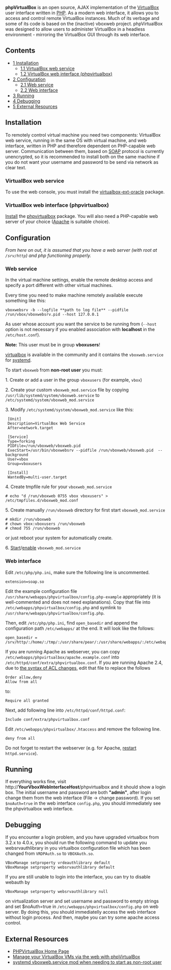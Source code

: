 **phpVirtualBox** is an open source, AJAX implementation of the [VirtualBox](/index.php/VirtualBox "VirtualBox") user interface written in [PHP](/index.php/PHP "PHP"). As a modern web interface, it allows you to access and control remote VirtualBox instances. Much of its verbage and some of its code is based on the (inactive) vboxweb project. phpVirtualBox was designed to allow users to administer VirtualBox in a headless environment - mirroring the VirtualBox GUI through its web interface.

## Contents

*   [1 Installation](#Installation)
    *   [1.1 VirtualBox web service](#VirtualBox_web_service)
    *   [1.2 VirtualBox web interface (phpvirtualbox)](#VirtualBox_web_interface_.28phpvirtualbox.29)
*   [2 Configuration](#Configuration)
    *   [2.1 Web service](#Web_service)
    *   [2.2 Web interface](#Web_interface)
*   [3 Running](#Running)
*   [4 Debugging](#Debugging)
*   [5 External Resources](#External_Resources)

## Installation

To remotely control virtual machine you need two components: VirtualBox web service, running in the same OS with virtual machine, and web interface, written in PHP and therefore dependent on PHP-capable web server. Communication between them, based on [SOAP](https://en.wikipedia.org/wiki/SOAP "wikipedia:SOAP") protocol is currently unencrypted, so it is recommended to install both on the same machine if you do not want your username and password to be send via network as clear text.

### VirtualBox web service

To use the web console, you must install the [virtualbox-ext-oracle](https://aur.archlinux.org/packages/virtualbox-ext-oracle/) package.

### VirtualBox web interface (phpvirtualbox)

[Install](/index.php/Install "Install") the [phpvirtualbox](https://www.archlinux.org/packages/?name=phpvirtualbox) package. You will also need a PHP-capable web server of your choice ([Apache](/index.php/Apache "Apache") is suitable choice).

## Configuration

_From here on out, it is assumed that you have a web server (with root at `/srv/http`) and php functioning properly._

### Web service

In the virtual machine settings, enable the remote desktop access and specify a port different with other virtual machines.

Every time you need to make machine remotely available execute something like this:

```
vboxwebsrv -b --logfile **path to log file** --pidfile /run/vbox/vboxwebsrv.pid --host 127.0.0.1

```

As user whose account you want the service to be running from (`--host` option is not necessary if you enabled association with **localhost** in the `/etc/host.conf`).

**Note:** This user must be in group **vboxusers**!

[virtualbox](https://www.archlinux.org/packages/?name=virtualbox) is available in the community and it contains the `vboxweb.service` for [systemd](/index.php/Systemd "Systemd").

To start `vboxweb` from **non-root user** you must:

1\. Create or add a user in the group `vboxusers` (for example, `vbox`)

2\. Create your custom `vboxweb_mod.service` file by copying `/usr/lib/systemd/system/vboxweb.service` to `/etc/systemd/system/vboxweb_mod.service`

3\. Modify `/etc/systemd/system/vboxweb_mod.service` like this:

```
 [Unit]
 Description=VirtualBox Web Service
 After=network.target

 [Service]
 Type=forking
 PIDFile=/run/vboxweb/vboxweb.pid
 ExecStart=/usr/bin/vboxwebsrv --pidfile /run/vboxweb/vboxweb.pid  --background
 User=vbox
 Group=vboxusers

 [Install]
 WantedBy=multi-user.target

```

4\. Create tmpfile rule for your `vboxweb_mod.service`

```
# echo "d /run/vboxweb 0755 vbox vboxusers" > /etc/tmpfiles.d/vboxweb_mod.conf

```

5\. Create manually `/run/vboxweb` directory for first start `vboxweb_mod.service`

```
# mkdir /run/vboxweb
# chown vbox:vboxusers /run/vboxweb
# chmod 755 /run/vboxweb

```

or just reboot your system for automatically create.

6\. [Start](/index.php/Start "Start")/[enable](/index.php/Enable "Enable") `vboxweb_mod.service`

### Web interface

Edit `/etc/php/php.ini`, make sure the following line is uncommented.

```
extension=soap.so

```

Edit the example configuration file `/usr/share/webapps/phpvirtualbox/config.php-example` appropriately (it is well-commented and does not need explanations). Copy that file into `/etc/webapps/phpvirtualbox/config.php` and symlink to `/usr/share/webapps/phpvirtualbox/config.php`.

Then, edit `/etc/php/php.ini`, find `open_basedir` and append the configuration path `/etc/webapps/` at the end. It will look like the follows:

```
open_basedir = /srv/http/:/home/:/tmp/:/usr/share/pear/:/usr/share/webapps/:/etc/webapps/

```

If you are running Apache as webserver, you can copy `/etc/webapps/phpvirtualbox/apache.example.conf` into `/etc/httpd/conf/extra/phpvirtualbox.conf`. If you are running Apache 2.4, due to [the syntax of ACL changes](http://httpd.apache.org/docs/2.4/upgrading.html#run-time), edit that file to replace the follows

```
Order allow,deny
Allow from all

```

to:

```
Require all granted

```

Next, add following line into `/etc/httpd/conf/httpd.conf`:

```
Include conf/extra/phpvirtualbox.conf

```

Edit `/etc/webapps/phpvirtualbox/.htaccess` and remove the following line.

```
deny from all

```

Do not forget to restart the webserver (e.g. for Apache, [restart](/index.php/Restart "Restart") `httpd.service`).

## Running

If everything works fine, visit http://**YourVboxWebInterfaceHost**/phpvirtualbox and it should show a login box. The initial username and password are both **"admin"**, after login change them from the web interface (File -> change password). If you set `$noAuth=true` in the web interface `config.php`, you should immediately see the phpvirtualbox web interface.

## Debugging

If you encounter a login problem, and you have upgraded virtualbox from 3.2.x to 4.0.x, you should run the following command to update you websrvauthlibrary in you virtualbox configuration file which has been changed from `VRDPAuth.so` to `VBOXAuth.so`.

```
VBoxManage setproperty vrdeauthlibrary default
VBoxManage setproperty websrvauthlibrary default 

```

If you are still unable to login into the interface, you can try to disable webauth by

```
VBoxManage setproperty websrvauthlibrary null

```

on virtualization server and set username and password to empty strings and set $noAuth=true in `/etc/webapps/phpvirtualbox/config.php` on web server. By doing this, you should immediatelly access the web interface without login process. And then, maybe you can try some apache access control.

## External Resources

*   [PHPVirtualBox Home Page](http://sourceforge.net/projects/phpvirtualbox/)
*   [Manage your VirtualBox VMs via the web with phpVirtualBox](http://www.torrent-invites.com/software/101718-manage-your-virtualbox-vms-via-web-phpvirtualbox.html)
*   [systemd vboxweb.service mod when needing to start as non-root user](https://bbs.archlinux.org/viewtopic.php?id=147175)